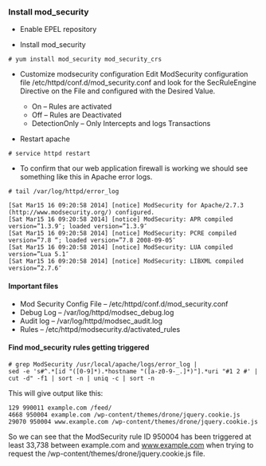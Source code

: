 ### Install mod_security
* Enable EPEL repository

* Install mod_security
```
# yum install mod_security mod_security_crs
```
* Customize modsecurity configuration
Edit ModSecurity configuration file /etc/httpd/conf.d/mod_security.conf and look for the SecRuleEngine Directive on the File and configured with the Desired Value.

  * On – Rules are activated
  * Off – Rules are Deactivated
  * DetectionOnly – Only Intercepts and logs Transactions

* Restart apache
```
# service httpd restart
```

* To confirm that our web application firewall is working we should see something like this in Apache error logs.
```
# tail /var/log/httpd/error_log

[Sat Mar15 16 09:20:58 2014] [notice] ModSecurity for Apache/2.7.3 (http://www.modsecurity.org/) configured.
[Sat Mar15 16 09:20:58 2014] [notice] ModSecurity: APR compiled version=”1.3.9″; loaded version=”1.3.9″
[Sat Mar15 16 09:20:58 2014] [notice] ModSecurity: PCRE compiled version=”7.8 “; loaded version=”7.8 2008-09-05″
[Sat Mar15 16 09:20:58 2014] [notice] ModSecurity: LUA compiled version=”Lua 5.1″
[Sat Mar15 16 09:20:58 2014] [notice] ModSecurity: LIBXML compiled version=”2.7.6″

```

#### Important files 
* Mod Security Config File – /etc/httpd/conf.d/mod_security.conf
* Debug Log – /var/log/httpd/modsec_debug.log
* Audit log – /var/log/httpd/modsec_audit.log
* Rules – /etc/httpd/modsecurity.d/activated_rules

#### Find mod_security rules getting triggered
```
# grep ModSecurity /usr/local/apache/logs/error_log |
sed -e 's#^.*[id "([0-9]*).*hostname "([a-z0-9-_.]*)"].*uri "#1 2 #' |
cut -d" -f1 | sort -n | uniq -c | sort -n
```
This will give output like this:
```
129 990011 example.com /feed/
4668 950004 example.com /wp-content/themes/drone/jquery.cookie.js
29070 950004 www.example.com /wp-content/themes/drone/jquery.cookie.js
```
So we can see that the ModSecurity rule ID 950004 has been triggered at least 33,738 between example.com and www.example.com when trying to request the /wp-content/themes/drone/jquery.cookie.js file.
